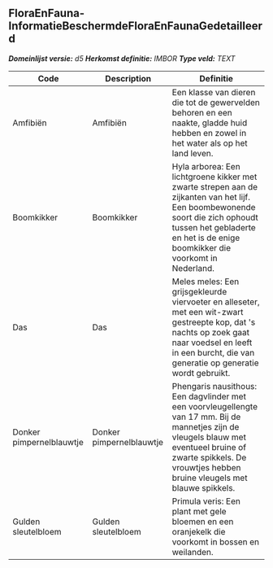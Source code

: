 ﻿## FloraEnFauna-InformatieBeschermdeFloraEnFaunaGedetailleerd

*__Domeinlijst versie:__ d5*
*__Herkomst definitie:__ IMBOR*
*__Type veld:__ TEXT*

|__Code__ |__Description__ |__Definitie__	|
|	---	|	---	|   ---	| 
| Amfibiën | Amfibiën | Een klasse van dieren die tot de gewervelden behoren en een naakte, gladde huid hebben en zowel in het water als op het land leven. |
| Boomkikker | Boomkikker | Hyla arborea: Een lichtgroene kikker met zwarte strepen aan de zijkanten van het lijf. Een boombewonende soort die zich ophoudt tussen het gebladerte en het is de enige boomkikker die voorkomt in Nederland. |
| Das | Das | Meles meles: Een grijsgekleurde viervoeter en alleseter, met een wit-zwart gestreepte kop, dat 's nachts op zoek gaat naar voedsel en leeft in een burcht, die van generatie op generatie wordt gebruikt. |
| Donker pimpernelblauwtje | Donker pimpernelblauwtje | Phengaris nausithous: Een dagvlinder met een voorvleugellengte van 17 mm. Bij de mannetjes zijn de vleugels blauw met eventueel bruine of zwarte spikkels. De vrouwtjes hebben bruine vleugels met blauwe spikkels. |
| Gulden sleutelbloem | Gulden sleutelbloem | Primula veris: Een plant met gele bloemen en een oranjekelk die voorkomt in bossen en weilanden. |

